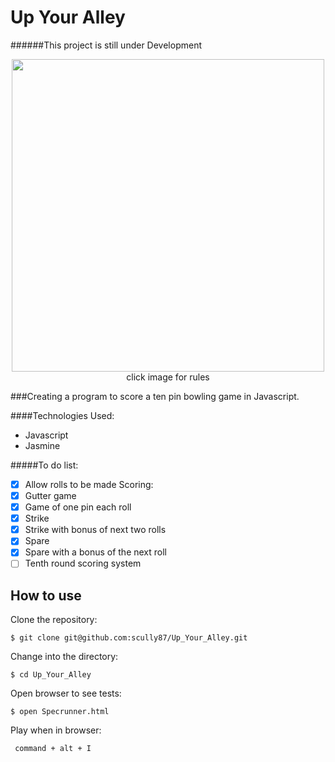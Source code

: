 Up Your Alley
==================
######This project is still under Development
<div align="center">
	<a href="http://www.rulesofbowling.com/How-to-Score-the-game-Bowling-using-a-Score-Card.php">
	<img src="http://smallanimalfun.com/menagerie/photos/rats/agility/NinevehBowling.png" width="500"></a><br>
	click image for rules
</div>

###Creating a program to score a ten pin bowling game in Javascript.

####Technologies Used:

  - Javascript
  - Jasmine

#####To do list:

  - [x] Allow rolls to be made
 Scoring:
  - [x] Gutter game
  - [x] Game of one pin each roll
  - [x] Strike
  - [x] Strike with bonus of next two rolls
  - [x] Spare
  - [x] Spare with a bonus of the next roll
  - [ ] Tenth round scoring system

How to use
----------
Clone the repository:
```shell
$ git clone git@github.com:scully87/Up_Your_Alley.git
```

Change into the directory:
```shell
$ cd Up_Your_Alley
```

Open browser to see tests:
```shell
$ open Specrunner.html
```

Play when in browser:
```shell
 command + alt + I
```

